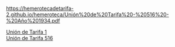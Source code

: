 https://hemerotecadetarifa-2.github.io/hemeroteca/Unión%20de%20Tarifa%20-%20516%20-%20Año%201934.pdf
<div>
<a href="https://hemerotecadetarifa.github.io/hemeroteca/Unión de Tarifa - 1 - Año 1924.pdf" target="_blank"> Unión de Tarifa 1 </a> <br>
<a href="https://hemerotecadetarifa.github.io/hemeroteca/Unión%20de%20Tarifa%20-%20516%20-%20Año%201934.pdf" target="_blank"> Unión de Tarifa 516 </a> <br> 
